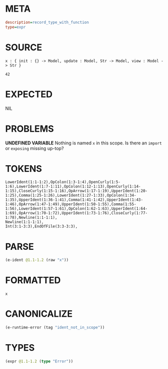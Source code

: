 # META
~~~ini
description=record_type_with_function
type=expr
~~~
# SOURCE
~~~roc
x : { init : {} -> Model, update : Model, Str -> Model, view : Model -> Str }

42
~~~
# EXPECTED
NIL
# PROBLEMS
**UNDEFINED VARIABLE**
Nothing is named `x` in this scope.
Is there an `import` or `exposing` missing up-top?

# TOKENS
~~~zig
LowerIdent(1:1-1:2),OpColon(1:3-1:4),OpenCurly(1:5-1:6),LowerIdent(1:7-1:11),OpColon(1:12-1:13),OpenCurly(1:14-1:15),CloseCurly(1:15-1:16),OpArrow(1:17-1:19),UpperIdent(1:20-1:25),Comma(1:25-1:26),LowerIdent(1:27-1:33),OpColon(1:34-1:35),UpperIdent(1:36-1:41),Comma(1:41-1:42),UpperIdent(1:43-1:46),OpArrow(1:47-1:49),UpperIdent(1:50-1:55),Comma(1:55-1:56),LowerIdent(1:57-1:61),OpColon(1:62-1:63),UpperIdent(1:64-1:69),OpArrow(1:70-1:72),UpperIdent(1:73-1:76),CloseCurly(1:77-1:78),Newline(1:1-1:1),
Newline(1:1-1:1),
Int(3:1-3:3),EndOfFile(3:3-3:3),
~~~
# PARSE
~~~clojure
(e-ident @1.1-1.2 (raw "x"))
~~~
# FORMATTED
~~~roc
x
~~~
# CANONICALIZE
~~~clojure
(e-runtime-error (tag "ident_not_in_scope"))
~~~
# TYPES
~~~clojure
(expr @1.1-1.2 (type "Error"))
~~~
